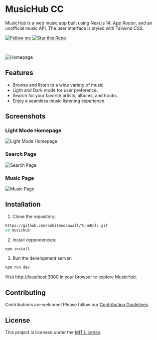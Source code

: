 # MusicHub CC

MusicHub is a web music app built using Next.js 14, App Router, and an unofficial music API. The user interface is styled with Tailwind CSS.

[![Follow me](https://img.shields.io/github/followers/r2hu1?style=social)](https://github.com/r2hu1)
[![Star this Repo](https://img.shields.io/github/stars/r2hu1/musichub?style=social)](https://github.com/r2hu1/musichub)

<br/>

![Homepage](https://i.postimg.cc/SsHpgjGS/Screenshot-2024-01-25-135641.png)

## Features

- Browse and listen to a wide variety of music.
- Light and Dark mode for user preference.
- Search for your favorite artists, albums, and tracks.
- Enjoy a seamless music listening experience.

## Screenshots

### Light Mode Homepage
![Light Mode Homepage](https://i.postimg.cc/qMVTnhRQ/Screenshot-2024-01-25-135653.png)

### Search Page
![Search Page](https://i.postimg.cc/NGrt57g5/Screenshot-2024-01-25-135715.png)

### Music Page
![Music Page](https://i.postimg.cc/vZ7tQ5W6/image.png)

## Installation

1. Clone the repository:

```bash
https://github.com/ankitmodanwall/TuneKali.git
cd musichub
```

2. Install dependencies:

```bash
npm install
```

3. Run the development server:

```bash
npm run dev
```

Visit [http://localhost:3000](http://localhost:3000) in your browser to explore MusicHub.

## Contributing

Contributions are welcome! Please follow our [Contribution Guidelines](CONTRIBUTING.md).

## License

This project is licensed under the [MIT License](LICENSE).
